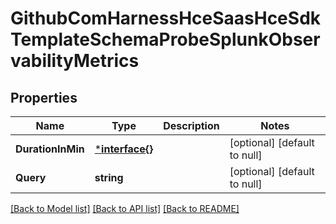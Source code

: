# GithubComHarnessHceSaasHceSdkTemplateSchemaProbeSplunkObservabilityMetrics

## Properties
Name | Type | Description | Notes
------------ | ------------- | ------------- | -------------
**DurationInMin** | [***interface{}**](interface{}.md) |  | [optional] [default to null]
**Query** | **string** |  | [optional] [default to null]

[[Back to Model list]](../README.md#documentation-for-models) [[Back to API list]](../README.md#documentation-for-api-endpoints) [[Back to README]](../README.md)


